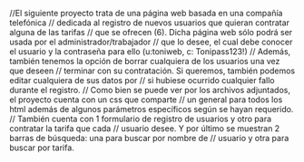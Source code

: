 //El siguiente proyecto trata de una página web basada en una compañía telefónica 
// dedicada al registro de nuevos usuarios que quieran contratar alguna de las tarifas
// que se ofrecen (6). Dicha página web sólo podrá ser usada por el administrador/trabajador 
// que lo desee, el cual debe conocer el usuario y la contraseña para ello (u:toniweb, c: Tonipass123!)
// Además, también tenemos la opción de borrar cualquiera de los usuarios una vez que deseen 
// terminar con su contratación. Si queremos, también podemos editar cualquiera de sus datos por 
// si hubiese ocurrido cualquier fallo durante el registro.
// Como bien se puede ver por los archivos adjuntados, el proyecto cuenta con un css que comparte 
// un general para todos los html además de algunos parámetros específicos según se hayan requerido.
// También cuenta con 1 formulario de registro de usuarios y otro para contratar la tarifa que cada
// usuario desee. Y por último se muestran 2 barras de búsqueda: una para buscar por nombre de 
// usuario y otra para buscar por tarifa.
